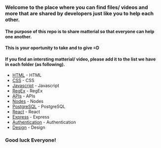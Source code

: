 


### Welcome to the place where you can find files/ videos and more that are shared by developers just like you to help each other. 
#### The purpose of this repo is to share matterial so that everyone can help one another.
#### This is your oportunity to take and to give =D

#### If you find an intersting matterial/ video, please add it to the list we have in each folder (as following).



* [HTML](HTML/README.md)  - HTML
* [CSS](CSS/README.md)  - CSS
* [Javascript](Javascript/README.md)  - Javascript
* [RegEx](RegEx/README.md)  - RegEx
* [APIs](APIs/README.md)  - APIs
* [Nodes](Nodes/README.md)  - Nodes
* [PostgreSQL](PostgreSQL/README.md)  - PostgreSQL
* [React](React/README.md)  - React
* [Express](Express/README.md)  - Express
* [Authentication](Authentication/README.md)  - Authentication
* [Design](Design/README.md)  - Design

### Good luck Everyone!
